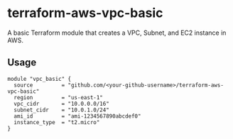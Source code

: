 # terraform-aws-vpc-basic

A basic Terraform module that creates a VPC, Subnet, and EC2 instance in AWS.

## Usage

```hcl
module "vpc_basic" {
  source         = "github.com/<your-github-username>/terraform-aws-vpc-basic"
  region         = "us-east-1"
  vpc_cidr       = "10.0.0.0/16"
  subnet_cidr    = "10.0.1.0/24"
  ami_id         = "ami-1234567890abcdef0"
  instance_type  = "t2.micro"
}
